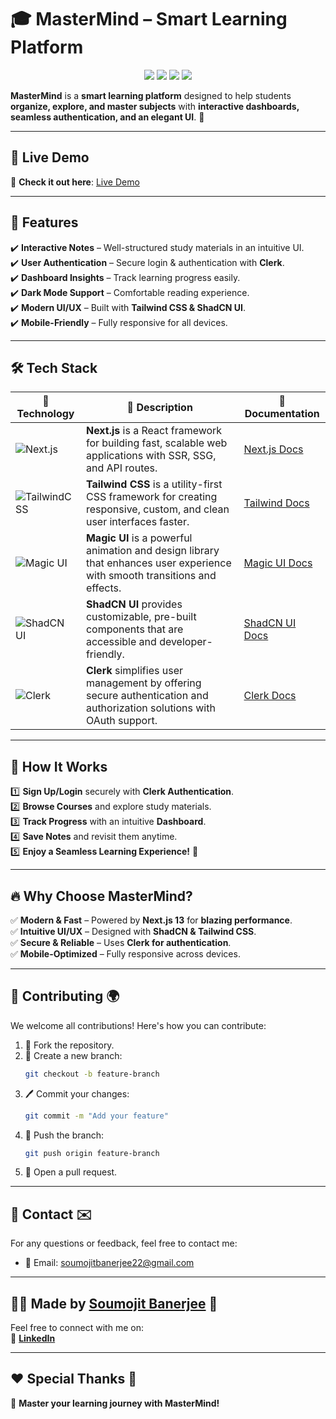 # 🎓 MasterMind – Smart Learning Platform  

<p align="center">
  <img src="https://img.shields.io/badge/Next.js-13-black?style=flat&logo=next.js" />
  <img src="https://img.shields.io/badge/TailwindCSS-3-38B2AC?style=flat&logo=tailwind-css" />
  <img src="https://img.shields.io/badge/TypeScript-007ACC?style=flat&logo=typescript" />
  <img src="https://img.shields.io/badge/Clerk-Auth-4257B2?style=flat&logo=clerk" />
</p>

**MasterMind** is a **smart learning platform** designed to help students **organize, explore, and master subjects** with **interactive dashboards, seamless authentication, and an elegant UI**. 🚀  

---

## 🚀 Live Demo  

🔗 **Check it out here**: [Live Demo](https://master-mind-lms.vercel.app)  

---

## 🌟 Features  

✔️ **Interactive Notes** – Well-structured study materials in an intuitive UI.  
✔️ **User Authentication** – Secure login & authentication with **Clerk**.  
✔️ **Dashboard Insights** – Track learning progress easily.  
✔️ **Dark Mode Support** – Comfortable reading experience.  
✔️ **Modern UI/UX** – Built with **Tailwind CSS & ShadCN UI**.  
✔️ **Mobile-Friendly** – Fully responsive for all devices.  

---

## **🛠 Tech Stack**  

| 🚀 Technology | 📜 Description | 🔗 Documentation |
|--------------|---------------|------------------|
| ![Next.js](https://img.shields.io/badge/Next.js-000000?style=for-the-badge&logo=next.js&logoColor=white) | **Next.js** is a React framework for building fast, scalable web applications with SSR, SSG, and API routes. | [Next.js Docs](https://nextjs.org/docs) |
| ![TailwindCSS](https://img.shields.io/badge/TailwindCSS-38B2AC?style=for-the-badge&logo=tailwind-css&logoColor=white) | **Tailwind CSS** is a utility-first CSS framework for creating responsive, custom, and clean user interfaces faster. | [Tailwind Docs](https://tailwindcss.com/docs) |
| ![Magic UI](https://img.shields.io/badge/Magic_UI-FDA4AF?style=for-the-badge&logo=flutter&logoColor=white) | **Magic UI** is a powerful animation and design library that enhances user experience with smooth transitions and effects. | [Magic UI Docs](https://www.magicui.dev/) |
| ![ShadCN UI](https://img.shields.io/badge/ShadCN_UI-171717?style=for-the-badge&logo=css3&logoColor=white) | **ShadCN UI** provides customizable, pre-built components that are accessible and developer-friendly. | [ShadCN UI Docs](https://ui.shadcn.dev/) |
| ![Clerk](https://img.shields.io/badge/Clerk-4267B2?style=for-the-badge&logo=auth0&logoColor=white) | **Clerk** simplifies user management by offering secure authentication and authorization solutions with OAuth support. | [Clerk Docs](https://clerk.dev/docs) |

---

## 📖 How It Works  

1️⃣ **Sign Up/Login** securely with **Clerk Authentication**.  
2️⃣ **Browse Courses** and explore study materials.  
3️⃣ **Track Progress** with an intuitive **Dashboard**.  
4️⃣ **Save Notes** and revisit them anytime.  
5️⃣ **Enjoy a Seamless Learning Experience!** 🚀  

---

## 🔥 Why Choose MasterMind?  

✅ **Modern & Fast** – Powered by **Next.js 13** for **blazing performance**.  
✅ **Intuitive UI/UX** – Designed with **ShadCN & Tailwind CSS**.  
✅ **Secure & Reliable** – Uses **Clerk for authentication**.  
✅ **Mobile-Optimized** – Fully responsive across devices.  

---

## 💬 **Contributing 🌍**

We welcome all contributions! Here's how you can contribute:

1. 🍴 Fork the repository.
2. 🌿 Create a new branch:
    ```bash
    git checkout -b feature-branch
    ```
3. 🖊️ Commit your changes:
    ```bash
    git commit -m "Add your feature"
    ```
4. 🚀 Push the branch:
    ```bash
    git push origin feature-branch
    ```
5. 🔀 Open a pull request.

---

## 📧 **Contact ✉️**

For any questions or feedback, feel free to contact me:

- 📧 Email: [soumojitbanerjee22@gmail.com](mailto:soumojitbanerjee22@gmail.com)

---

## 👨‍💻 **Made by [Soumojit Banerjee](https://www.linkedin.com/in/soumojit-banerjee-4914b3228/)** 💼

Feel free to connect with me on:  
🔗 [**LinkedIn**](https://www.linkedin.com/in/soumojit-banerjee-4914b3228/)  

---

## ❤️ **Special Thanks 🙏**

🚀 **Master your learning journey with MasterMind!**
